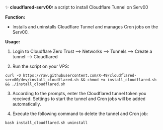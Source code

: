 ✨ **cloudflared-serv00:** a script to install Cloudflare Tunnel on Serv00

**Function:**
- Installs and uninstalls Cloudflare Tunnel and manages Cron jobs on the Serv00.

**Usage:**
1. Login to Cloudflare Zero Trust --> Networks --> Tunnels --> Create a tunnel --> Cloudflared

2. Run the script on your VPS:
```🐚
curl -O https://raw.githubusercontent.com/X-49/cloudflared-serv00/dev/install_cloudflared.sh && chmod +x install_cloudflared.sh && ./install_cloudflared.sh
```
3. According to the prompts, enter the Cloudflared tunnel token you received. Settings to start the tunnel and Cron jobs will be added automatically.

4. Execute the following command to delete the tunnel and Cron job:
```🐚
bash install_cloudflared.sh uninstall
```
